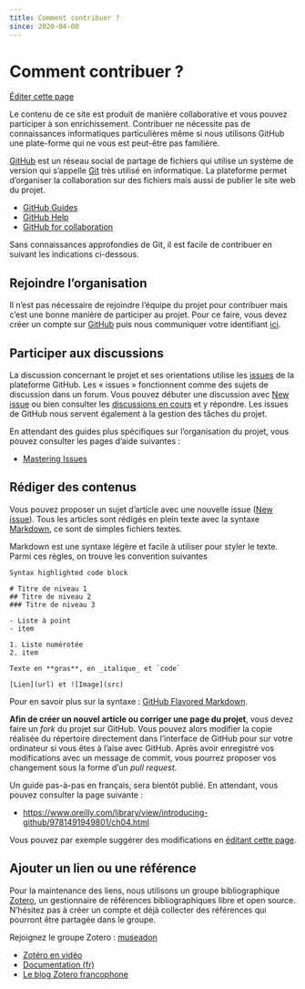```yaml
---
title: Comment contribuer ?
since: 2020-04-08
---
```


# Comment contribuer ?

[Éditer cette page](https://github.com/ouvroir/patrimoine/edit/master/contribuer.md)

Le contenu de ce site est produit de manière collaborative et vous pouvez participer à son enrichissement. Contribuer ne nécessite pas de connaissances informatiques particulières même si nous utilisons GitHub une plate-forme qui ne vous est peut-être pas familière.

[GitHub](https://github.com/) est un réseau social de partage de fichiers qui utilise un système de version qui s’appelle [Git](https://git-scm.com/) très utilisé en informatique. La plateforme permet d’organiser la collaboration sur des fichiers mais aussi de publier le site web du projet. 

- [GitHub Guides](https://guides.github.com/)
- [GitHub Help](https://help.github.com)
- [GitHub for collaboration](https://mozillascience.github.io/working-open-workshop/github_for_collaboration/)

Sans connaissances approfondies de Git, il est facile de contribuer en suivant les indications ci-dessous.

## Rejoindre l’organisation

Il n’est pas nécessaire de rejoindre l’équipe du projet pour contribuer mais c’est une bonne manière de participer au projet. Pour ce faire, vous devez créer un compte sur [GitHub](https://github.com/) puis nous communiquer votre identifiant [ici](https://github.com/ouvroir/patrimoine/issues/9).

## Participer aux discussions

La discussion concernant le projet et ses orientations utilise les [issues](https://github.com/ouvroir/patrimoine/issues) de la plateforme GitHub. Les « issues » fonctionnent comme des sujets de discussion dans un forum. Vous pouvez débuter une discussion avec [New issue](https://github.com/ouvroir/patrimoine/issues/new) ou bien consulter les [discussions en cours](https://github.com/ouvroir/patrimoine/issues) et y répondre. Les issues de GitHub nous servent également à la gestion des tâches du projet.

En attendant des guides plus spécifiques sur l’organisation du projet, vous pouvez consulter les pages d’aide suivantes :

- [Mastering Issues](https://guides.github.com/features/issues/)

## Rédiger des contenus

Vous pouvez proposer un sujet d’article avec une nouvelle issue ([New issue](https://github.com/ouvroir/patrimoine/issues/new)). Tous les articles sont rédigés en plein texte avec la syntaxe [Markdown](https://guides.github.com/features/mastering-markdown/), ce sont de simples fichiers textes.

Markdown est une syntaxe légère et facile à utiliser pour styler le texte. Parmi ces règles, on trouve les convention suivantes

```
Syntax highlighted code block

# Titre de niveau 1
## Titre de niveau 2
### Titre de niveau 3

- Liste à point
- item

1. Liste numérotée
2. item

Texte en **gras**, en _italique_ et `code`

[Lien](url) et ![Image](src)
```

Pour en savoir plus sur la syntaxe : [GitHub Flavored Markdown](https://guides.github.com/features/mastering-markdown/).

**Afin de créer un nouvel article ou corriger une page du projet**, vous devez faire un *fork* du projet sur GitHub. Vous pouvez alors modifier la copie réalisée du répertoire directement dans l’interface de GitHub pour sur votre ordinateur si vous êtes à l’aise avec GitHub. Après avoir enregistré vos modifications avec un message de commit, vous pourrez proposer vos changement sous la forme d’un *pull request*.

Un guide pas-à-pas en français, sera bientôt publié. En attendant, vous pouvez consulter la page suivante :

- https://www.oreilly.com/library/view/introducing-github/9781491949801/ch04.html

Vous pouvez par exemple suggérer des modifications en [éditant cette page](https://github.com/ouvroir/patrimoine/edit/master/contribuer.md).

## Ajouter un lien ou une référence

Pour la maintenance des liens, nous utilisons un groupe bibliographique [Zotero](https://www.zotero.org/ouvroir), un gestionnaire de références bibliographiques libre et open source. N’hésitez pas à créer un compte et déjà collecter des références qui pourront être partagée dans le groupe.

Rejoignez le groupe Zotero : [museadon](https://www.zotero.org/ouvroir)

- [Zotéro en vidéo](https://www.youtube.com/watch?v=bfpg5ZNBpTs&list=PLbV0V9rMS72zNDl3nciaBuvpiGBxirWBr)
- [Documentation (fr)](https://www.zotero.org/support/fr/start)
- [Le blog Zotero francophone](https://zotero.hypotheses.org/)